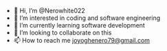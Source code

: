 - 👋 Hi, I’m @Nerowhite022
- 👀 I’m interested in coding and software engineering
- 🌱 I’m currently learning software development
- 💞️ I’m looking to collaborate on this
- 📫 How to reach me joyoghenero79@gmail.com

<!---
Nerowhite022/Nerowhite022 is a ✨ special ✨ repository because its `README.md` (this file) appears on your GitHub profile.
You can click the Preview link to take a look at your changes.
--->
